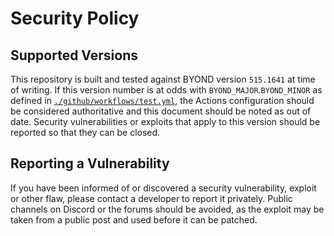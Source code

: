 # Security Policy

## Supported Versions

This repository is built and tested against BYOND version `515.1641` at time of writing. If this version number is at odds with `BYOND_MAJOR`.`BYOND_MINOR` as defined in [`./github/workflows/test.yml`](https://github.com/Baystation12/Baystation12/blob/dev/.github/workflows/test.yml#L12), the Actions configuration should be considered authoritative and this document should be noted as out of date. Security vulnerabilities or exploits that apply to this version should be reported so that they can be closed.

## Reporting a Vulnerability

If you have been informed of or discovered a security vulnerability, exploit or other flaw, please contact a developer to report it privately. Public channels on Discord or the forums should be avoided, as the exploit may be taken from a public post and used before it can be patched.

